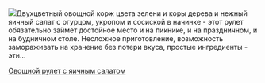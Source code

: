 <!--2025-05-12 11:28:06-->
<div class="yb">
  <div class="rss povarenok"><a href="https://www.povarenok.ru/recipes/show/182627/"><img src="https://www.povarenok.ru/data/cache/2025may/12/21/3175476_35061-640x480.jpg"></a>Двухцветный овощной корж цвета зелени и коры дерева и нежный яичный салат с огурцом, укропом и сосиской в начинке - этот рулет обязательно займет достойное место и на пикнике, и на праздничном, и на будничном столе. Несложное приготовление, возможность замораживать на хранение без потери вкуса, простые ингредиенты - эти... <p class="titl"><a href="https://www.povarenok.ru/recipes/show/182627/">Овощной рулет с яичным салатом</a></p></div>
</div>
